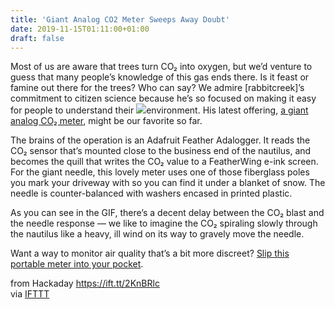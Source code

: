 ```yaml
---
title: 'Giant Analog CO2 Meter Sweeps Away Doubt'
date: 2019-11-15T01:11:00+01:00
draft: false
---
```


Most of us are aware that trees turn CO₂ into oxygen, but we’d venture to guess that many people’s knowledge of this gas ends there. Is it feast or famine out there for the trees? Who can say? We admire \[rabbitcreek\]’s commitment to citizen science because he’s so focused on making it easy for people to understand their [![](https://hackaday.com/wp-content/uploads/2019/11/CO2-meter.gif?w=133)](https://hackaday.com/wp-content/uploads/2019/11/CO2-meter.gif)environment. His latest offering, [a giant analog CO₂ meter](https://www.instructables.com/id/Giant-Analog-CO2-Meter/), might be our favorite so far.

The brains of the operation is an Adafruit Feather Adalogger. It reads the CO₂ sensor that’s mounted close to the business end of the nautilus, and becomes the quill that writes the CO₂ value to a FeatherWing e-ink screen. For the giant needle, this lovely meter uses one of those fiberglass poles you mark your driveway with so you can find it under a blanket of snow. The needle is counter-balanced with washers encased in printed plastic.

As you can see in the GIF, there’s a decent delay between the CO₂ blast and the needle response — we like to imagine the CO₂ spiraling slowly through the nautilus like a heavy, ill wind on its way to gravely move the needle.

Want a way to monitor air quality that’s a bit more discreet? [Slip this portable meter into your pocket](https://hackaday.com/2018/05/29/monitoring-air-quality-one-sleepy-meeting-at-a-time/).

  
  
from Hackaday https://ift.tt/2KnBRlc  
via [IFTTT](https://ifttt.com/?ref=da&site=blogger)